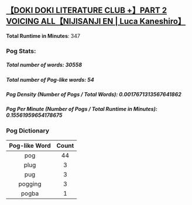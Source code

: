 ## [【DOKI DOKI LITERATURE CLUB +】PART 2 VOICING ALL【NIJISANJI EN | Luca Kaneshiro】](https://www.youtube.com/watch?v=cMbCljkhVa4)
**Total Runtime in Minutes**: 347

### **Pog Stats:**

##### **Total number of words**: 30558

##### **Total number of Pog-like words**: 54

##### **Pog Density (Number of Pogs / Total Words)**: 0.0017671313567641862

##### **Pog Per Minute (Number of Pogs / Total Runtime in Minutes)**: 0.15561959654178675

### **Pog Dictionary**
**Pog-like Word** | **Count**
:---: | :---:
pog | 44
plug | 3
pug | 3
pogging | 3
pogba | 1
